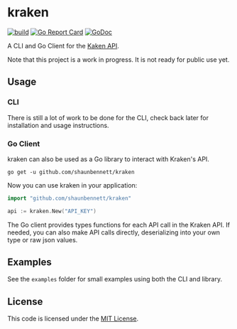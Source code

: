 # kraken

[![build](https://github.com/shaunbennett/kraken/workflows/build/badge.svg)](https://github.com/shaunbennett/kraken/actions?query=workflow%3Abuild)
[![Go Report Card](https://goreportcard.com/badge/github.com/shaunbennett/kraken)](https://goreportcard.com/report/github.com/shaunbennett/kraken)
[![GoDoc](https://godoc.org/github.com/shaunbennett/kraken?status.svg)](https://godoc.org/github.com/shaunbennett/kraken)

A CLI and Go Client for the [Kaken API](https://www.kraken.com/features/api).

Note that this project is a work in progress. It is not ready for public use yet.

## Usage

### CLI

There is still a lot of work to be done for the CLI, check back later for installation and usage instructions.

### Go Client

kraken can also be used as a Go library to interact with Kraken's API.

```shell
go get -u github.com/shaunbennett/kraken
```

Now you can use kraken in your application:

```go
import "github.com/shaunbennett/kraken"

api := kraken.New("API_KEY")
```

The Go client provides types functions for each API call in the Kraken API. If needed, you can also make API calls directly,
deserializing into your own type or raw json values.

## Examples

See the `examples` folder for small examples using both the CLI and library.

## License

This code is licensed under the [MIT License](https://github.com/shaunbennett/kraken/blob/main/LICENSE).
